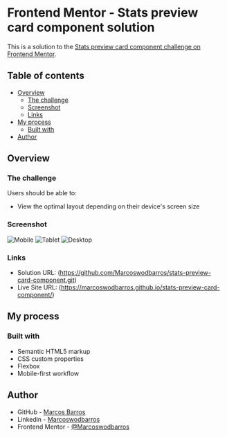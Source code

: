 # Frontend Mentor - Stats preview card component solution

This is a solution to the [Stats preview card component challenge on Frontend Mentor](https://www.frontendmentor.io/challenges/stats-preview-card-component-8JqbgoU62).

## Table of contents

- [Overview](#overview)
  - [The challenge](#the-challenge)
  - [Screenshot](#screenshot)
  - [Links](#links)
- [My process](#my-process)
  - [Built with](#built-with)
- [Author](#author)



## Overview

### The challenge

Users should be able to:

- View the optimal layout depending on their device's screen size

### Screenshot

![Mobile](https://user-images.githubusercontent.com/108278189/203685904-faf9586a-8023-40d1-82b1-4aca5c0ad657.png)
![Tablet](https://user-images.githubusercontent.com/108278189/203685834-fb6e11a3-56e3-483f-b349-6e679a9191dd.png)
![Desktop](https://user-images.githubusercontent.com/108278189/203685969-28d52e9e-8c87-4ef8-af53-5f323c1ebfdb.png)

### Links

- Solution URL: (https://github.com/Marcoswodbarros/stats-preview-card-component.git)
- Live Site URL: (https://marcoswodbarros.github.io/stats-preview-card-component/)



## My process

### Built with

- Semantic HTML5 markup
- CSS custom properties
- Flexbox
- Mobile-first workflow


## Author

- GitHub - [Marcos Barros](https://github.com/Marcoswodbarros)
- Linkedin - [Marcoswodbarros](www.linkedin.com/in/marcoswodbarros)
- Frontend Mentor - [@Marcoswodbarros](https://www.frontendmentor.io/profile/Marcoswodbarros)
